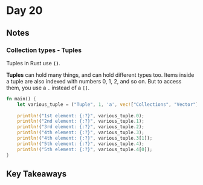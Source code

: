 # Day 20

## Notes

### Collection types - Tuples

Tuples in Rust use **`()`**.

**Tuples** can hold many things, and can hold different types too. Items inside a tuple are also indexed with numbers 0, 1, 2, and so on. But to access them, you use a `.` instead of a `[]`. 

```rust
fn main() {
    let various_tuple = ("Tuple", 1, 'a', vec!["Collections", "Vector"], [2, 3, 5]);
    
    println!("1st element: {:?}", various_tuple.0);
    println!("2nd element: {:?}", various_tuple.1);
    println!("3rd element: {:?}", various_tuple.2);
    println!("4th element: {:?}", various_tuple.3);
    println!("4th element: {:?}", various_tuple.3[1]);
    println!("5th element: {:?}", various_tuple.4);
    println!("5th element: {:?}", various_tuple.4[0]);
}
```

## Key Takeaways
